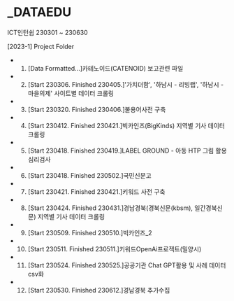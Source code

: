 # _DATAEDU
ICT인턴쉽 230301 ~ 230630

[2023-1] Project Folder
- 1. [Data Formatted...]카테노이드(CATENOID) 보고관련 파일
- 2. [Start 230306. Finished 230405.]'가치더함', '하남시 - 리빙랩', '하남시 - 마을의제' 사이트별 데이터 크롤링
- 3. [Start 230320. Finished 230406.]불용어사전 구축
- 4. [Start 230412. Finished 230421.]빅카인즈(BigKinds) 지역별 기사 데이터 크롤링
- 5. [Start 230418. Finished 230419.]LABEL GROUND - 아동 HTP 그림 활용 심리검사
- 6. [Start 230418. Finished 230502.]국민신문고
- 7. [Start 230421. Finished 230421.]키워드 사전 구축
- 8. [Start 230424. Finished 230431.]경남경북(경북신문(kbsm), 일간경북신문) 지역별 기사 데이터 크롤링
- 9. [Start 230509. Finished 230510.]빅카인즈_2
- 10. [Start 230511. Finished 230511.]키워드OpenAi프로젝트(밀양시)
- 11. [Start 230524. Finished 230525.]공공기관 Chat GPT활용 및 사례 데이터 csv화
- 12. [Start 230530. Finished 230612.]경남경북 추가수집

